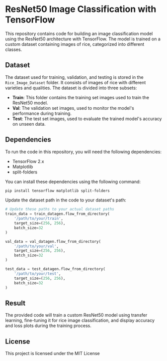 # ResNet50 Image Classification with TensorFlow

This repository contains code for building an image classification model using the ResNet50 architecture with TensorFlow. The model is trained on a custom dataset containing images of rice, categorized into different classes.

## Dataset

The dataset used for training, validation, and testing is stored in the `Rice_Image_Dataset` folder. It consists of images of rice with different varieties and qualities. The dataset is divided into three subsets:

- **Train**: This folder contains the training set images used to train the ResNet50 model.
- **Val**: The validation set images, used to monitor the model's performance during training.
- **Test**: The test set images, used to evaluate the trained model's accuracy on unseen data.

## Dependencies

To run the code in this repository, you will need the following dependencies:

- TensorFlow 2.x
- Matplotlib
- split-folders

You can install these dependencies using the following command:
 
 ```bash
pip install tensorflow matplotlib split-folders
 ```

Update the dataset path in the code to your dataset's path:

```python
# Update these paths to your actual dataset paths
train_data = train_datagen.flow_from_directory(
    '/path/to/your/train',
    target_size=(256, 256),
    batch_size=32
)

val_data = val_datagen.flow_from_directory(
    '/path/to/your/val',
    target_size=(256, 256),
    batch_size=32
)

test_data = test_datagen.flow_from_directory(
    '/path/to/your/test',
    target_size=(256, 256),
    batch_size=32
)
```
## Result

The provided code will train a custom ResNet50 model using transfer learning, fine-tuning it for rice image classification, and display accuracy and loss plots during the training process.

## License

This project is licensed under the MIT License
